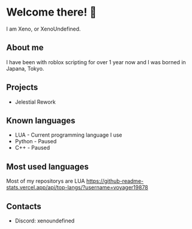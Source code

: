 # Welcome there! 👋
I am Xeno, or XenoUndefined.
## About me
I have been with roblox scripting for over 1 year now and I was borned in Japana, Tokyo.
## Projects
- Jelestial Rework
## Known languages
- LUA - Current programming language I use
- Python - Paused
- C++ - Paused
## Most used languages
Most of my repositorys are LUA
https://github-readme-stats.vercel.app/api/top-langs/?username=voyager19878
## Contacts
- Discord: xenoundefined
